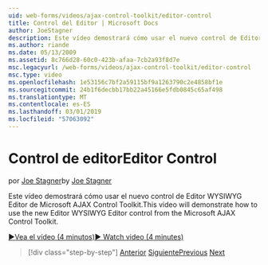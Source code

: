```yaml
---
uid: web-forms/videos/ajax-control-toolkit/editor-control
title: Control del Editor | Microsoft Docs
author: JoeStagner
description: Este vídeo demostrará cómo usar el nuevo control de Editor WYSIWYG Editor de Microsoft AJAX Control Toolkit.
ms.author: riande
ms.date: 05/13/2009
ms.assetid: 8c766d28-60c0-423b-afaa-7cb2a93f8d7e
msc.legacyurl: /web-forms/videos/ajax-control-toolkit/editor-control
msc.type: video
ms.openlocfilehash: 1e53156c7bf2a59115bf9a1263790c2e4858bf1e
ms.sourcegitcommit: 24b1f6decbb17bb22a45166e5fdb0845c65af498
ms.translationtype: MT
ms.contentlocale: es-ES
ms.lasthandoff: 03/01/2019
ms.locfileid: "57063092"
---
```

<a name="editor-control"></a><span data-ttu-id="3ba2b-103">Control de editor</span><span class="sxs-lookup"><span data-stu-id="3ba2b-103">Editor Control</span></span>
====================
<span data-ttu-id="3ba2b-104">por [Joe Stagner](https://github.com/JoeStagner)</span><span class="sxs-lookup"><span data-stu-id="3ba2b-104">by [Joe Stagner](https://github.com/JoeStagner)</span></span>

<span data-ttu-id="3ba2b-105">Este vídeo demostrará cómo usar el nuevo control de Editor WYSIWYG Editor de Microsoft AJAX Control Toolkit.</span><span class="sxs-lookup"><span data-stu-id="3ba2b-105">This video will demonstrate how to use the new Editor WYSIWYG Editor control from the Microsoft AJAX Control Toolkit.</span></span>

[<span data-ttu-id="3ba2b-106">&#9654;Vea el vídeo (4 minutos)</span><span class="sxs-lookup"><span data-stu-id="3ba2b-106">&#9654; Watch video (4 minutes)</span></span>](https://channel9.msdn.com/Blogs/ASP-NET-Site-Videos/editor-control)

> [!div class="step-by-step"]
> <span data-ttu-id="3ba2b-107">[Anterior](combo-box.md)
> [Siguiente](editor-control-custom.md)</span><span class="sxs-lookup"><span data-stu-id="3ba2b-107">[Previous](combo-box.md)
[Next](editor-control-custom.md)</span></span>
